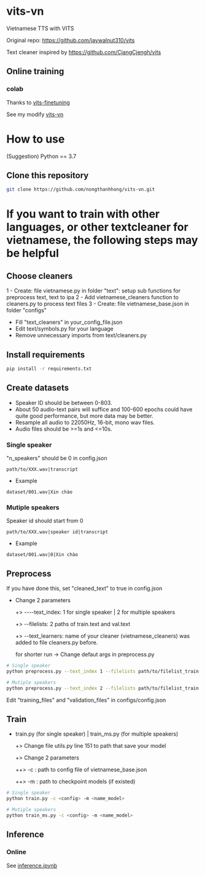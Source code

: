 # vits-vn
 Vietnamese TTS  with VITS

Original repo: https://github.com/jaywalnut310/vits

Text cleaner inspired by https://github.com/CjangCjengh/vits
## Online training
### colab
Thanks to [vits-finetuning](https://github.com/SayaSS/vits-finetuning)

See my modify [vits-vn](https://colab.research.google.com/drive/1H1u-NTGMMz61uOypK4u6vyJl7DD19-0k?usp=share_link)

# How to use
(Suggestion) Python == 3.7
## Clone this repository
```sh
git clone https://github.com/nongthanhhong/vits-vn.git
```
# If you want to train with other languages, or other textcleaner for vietnamese, the following steps may be helpful
## Choose cleaners

1 - Create: file vietnamese.py in folder "text": setup sub functions for preprocess text, text to ipa 
2 - Add vietnamese_cleaners function to cleaners.py to process text files
3 - Create: file vietnamese_base.json in folder "configs"

- Fill "text_cleaners" in your_config_file.json
- Edit text/symbols.py for your language
- Remove unnecessary imports from text/cleaners.py

## Install requirements
```sh
pip install -r requirements.txt
```
## Create datasets
- Speaker ID should be between 0-803.
- About 50 audio-text pairs will suffice and 100-600 epochs could have quite good performance, but more data may be better. 
- Resample all audio to 22050Hz, 16-bit, mono wav files.
- Audio files should be >=1s and <=10s.
### Single speaker
"n_speakers" should be 0 in config.json
```
path/to/XXX.wav|transcript
```
- Example
```
dataset/001.wav|Xin chào
```
### Mutiple speakers
Speaker id should start from 0 
```
path/to/XXX.wav|speaker id|transcript
```
- Example
```
dataset/001.wav|0|Xin chào
```
## Preprocess
If you have done this, set "cleaned_text" to true in config.json

- Change 2 parameters

  +> ----text_index: 1 for single speaker | 2 for multiple speakers

  +> --filelists: 2 paths of train.text and val.text

  +> --text_learners: name of your cleaner (vietnamese_cleaners) was added to file cleaners.py before.

  for shorter run -> Change defaut args in preprocess.py 

```sh
# Single speaker
python preprocess.py --text_index 1 --filelists path/to/filelist_train.txt path/to/filelist_val.txt

# Mutiple speakers
python preprocess.py --text_index 2 --filelists path/to/filelist_train.txt path/to/filelist_val.txt
```
Edit "training_files" and "validation_files" in configs/config.json
<!-- ## Build monotonic alignment search
```sh
cd monotonic_align
python setup.py build_ext --inplace
cd ..
``` -->
## Train

- train.py (for single speaker) | train_ms.py (for multiple speakers) 

  +> Change file utils.py line 151 to path that save your model

  +> Change 2 parameters 

    ++> -c : path to config file of vietnamese_base.json

    ++> -m : path to checkpoint models (if existed)
    

```sh
# Single speaker
python train.py -c <config> -m <name_model>

# Mutiple speakers
python train_ms.py -c <config> -m <name_model>
```
## Inference
### Online
See [inference.ipynb](https://colab.research.google.com/drive/1H1u-NTGMMz61uOypK4u6vyJl7DD19-0k?usp=share_link)

